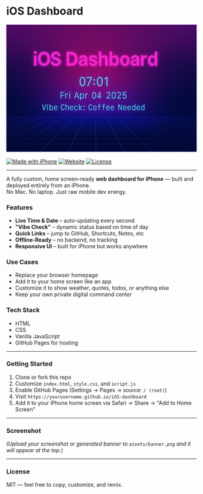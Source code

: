 # iOS Dashboard

![Banner](./6EA7E02B-B93F-46EB-A220-F78C3BD3616C.png)

[![Made with iPhone](https://img.shields.io/badge/built%20on-iPhone-blue?logo=apple)](https://github.com/Rickveloper/iOS-dashboard)
[![Website](https://img.shields.io/badge/live-demo-brightgreen?logo=githubpages&style=flat)](https://rickveloper.github.io/iOS-dashboard)
[![License](https://img.shields.io/badge/license-MIT-yellow)](LICENSE)

---

A fully custom, home screen–ready **web dashboard for iPhone** — built and deployed entirely from an iPhone.  
No Mac. No laptop. Just raw mobile dev energy.

### Features
- **Live Time & Date** – auto-updating every second  
- **"Vibe Check"** – dynamic status based on time of day  
- **Quick Links** – jump to GitHub, Shortcuts, Notes, etc  
- **Offline-Ready** – no backend, no tracking  
- **Responsive UI** – built for iPhone but works anywhere

### Use Cases
- Replace your browser homepage  
- Add it to your home screen like an app  
- Customize it to show weather, quotes, todos, or anything else  
- Keep your own private digital command center

### Tech Stack
- HTML  
- CSS  
- Vanilla JavaScript  
- GitHub Pages for hosting

---

### Getting Started

1. Clone or fork this repo  
2. Customize `index.html`, `style.css`, and `script.js`  
3. Enable GitHub Pages (Settings → Pages → source: `/ (root)`)  
4. Visit `https://yourusername.github.io/iOS-dashboard`  
5. Add it to your iPhone home screen via Safari → Share → "Add to Home Screen"

---

### Screenshot

*(Upload your screenshot or generated banner to `assets/banner.png` and it will appear at the top.)*

---

### License

MIT — feel free to copy, customize, and remix.
